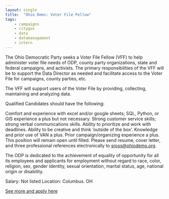```yaml
---
layout: single
title:  "Ohio Dems: Voter File Fellow"
tags: 
    - campaigns
    - citygov
    - data
    - datamanagement
    - intern
---
```

The Ohio Democratic Party seeks a Voter File Fellow (VFF) to help administer voter file needs of ODP, county party organizations, state and federal campaigns, and activists.  The primary responsibilities of the VFF will be to support the Data Director as needed and facilitate access to the Voter File for campaigns, county parties, etc.

The VFF will support users of the Voter File by providing, collecting, maintaining and analyzing data.

Qualified Candidates should have the following:

Comfort and experience with excel and/or google sheets;  SQL, Python, or GIS experience a plus but not necessary.
Strong customer service skills; strong verbal communications skills.
Ability to prioritize and work with deadlines.
Ability to be creative and think ‘outside of the box’.
Knowledge and prior use of VAN a plus.
Prior campaign/organizing experience a plus.
This position will remain open until filled.  Please send resume, cover letter, and three professional references electronically to sross@ohiodems.org.

The ODP is dedicated to the achievement of equality of opportunity for all its employees and applicants for employment without regard to race, color, religion, sex, gender identity, sexual orientation, marital status, age, national origin or disability.

Salary: Not listed
Location: Columbus. OH


[See more and apply here](https://ohiodems.org/jobs-and-internships/)

